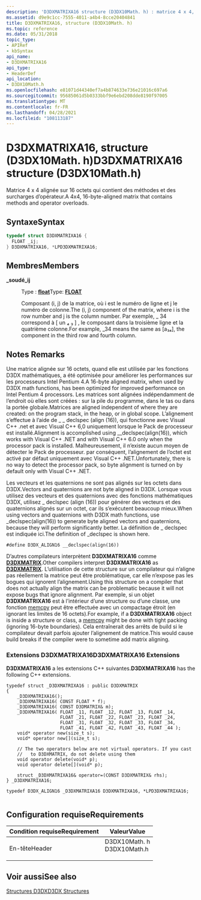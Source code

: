 ```yaml
---
description: 'D3DXMATRIXA16 structure (D3DX10Math. h) : matrice 4 x 4, alignée sur 16 octets, qui contient des méthodes et des surcharges d’opérateur.'
ms.assetid: d9e9c1cc-7555-4011-a4b4-8cce20404841
title: D3DXMATRIXA16, structure (D3DX10Math. h)
ms.topic: reference
ms.date: 05/31/2018
topic_type:
- APIRef
- kbSyntax
api_name:
- D3DXMATRIXA16
api_type:
- HeaderDef
api_location:
- D3DX10Math.h
ms.openlocfilehash: e81071d44340ef7a4b874633e736e21016c697a6
ms.sourcegitcommit: 95685061d5b0333bbf9e6ebd208dde8190f97005
ms.translationtype: MT
ms.contentlocale: fr-FR
ms.lasthandoff: 04/28/2021
ms.locfileid: "108113187"
---
```

# <a name="d3dxmatrixa16-structure-d3dx10mathh"></a><span data-ttu-id="46bb8-103">D3DXMATRIXA16, structure (D3DX10Math. h)</span><span class="sxs-lookup"><span data-stu-id="46bb8-103">D3DXMATRIXA16 structure (D3DX10Math.h)</span></span>

<span data-ttu-id="46bb8-104">Matrice 4 x 4 alignée sur 16 octets qui contient des méthodes et des surcharges d’opérateur.</span><span class="sxs-lookup"><span data-stu-id="46bb8-104">A 4x4, 16-byte-aligned matrix that contains methods and operator overloads.</span></span>

## <a name="syntax"></a><span data-ttu-id="46bb8-105">Syntaxe</span><span class="sxs-lookup"><span data-stu-id="46bb8-105">Syntax</span></span>


```C++
typedef struct D3DXMATRIXA16 {
  FLOAT _ij;
} D3DXMATRIXA16, *LPD3DXMATRIXA16;
```



## <a name="members"></a><span data-ttu-id="46bb8-106">Membres</span><span class="sxs-lookup"><span data-stu-id="46bb8-106">Members</span></span>

<dl> <dt>

<span data-ttu-id="46bb8-107">**\_soudé**</span><span class="sxs-lookup"><span data-stu-id="46bb8-107">**\_ij**</span></span>
</dt> <dd>

<span data-ttu-id="46bb8-108">Type : **[ **float**](../winprog/windows-data-types.md)**</span><span class="sxs-lookup"><span data-stu-id="46bb8-108">Type: **[**FLOAT**](../winprog/windows-data-types.md)**</span></span>

</dd> <dd>

<span data-ttu-id="46bb8-109">Composant (i, j) de la matrice, où i est le numéro de ligne et j le numéro de colonne.</span><span class="sxs-lookup"><span data-stu-id="46bb8-109">The (i, j) component of the matrix, where i is the row number and j is the column number.</span></span> <span data-ttu-id="46bb8-110">Par exemple, \_ 34 correspond à \[ un ₄ ₃ \] , le composant dans la troisième ligne et la quatrième colonne.</span><span class="sxs-lookup"><span data-stu-id="46bb8-110">For example, \_34 means the same as \[a₃₄\], the component in the third row and fourth column.</span></span>

</dd> </dl>

## <a name="remarks"></a><span data-ttu-id="46bb8-111">Notes </span><span class="sxs-lookup"><span data-stu-id="46bb8-111">Remarks</span></span>

<span data-ttu-id="46bb8-112">Une matrice alignée sur 16 octets, quand elle est utilisée par les fonctions D3DX mathématiques, a été optimisée pour améliorer les performances sur les processeurs Intel Pentium 4.</span><span class="sxs-lookup"><span data-stu-id="46bb8-112">A 16-byte aligned matrix, when used by D3DX math functions, has been optimized for improved performance on Intel Pentium 4 processors.</span></span> <span data-ttu-id="46bb8-113">Les matrices sont alignées indépendamment de l’endroit où elles sont créées : sur la pile du programme, dans le tas ou dans la portée globale.</span><span class="sxs-lookup"><span data-stu-id="46bb8-113">Matrices are aligned independent of where they are created: on the program stack, in the heap, or in global scope.</span></span> <span data-ttu-id="46bb8-114">L’alignement s’effectue à l’aide de \_ \_ declspec (align (16)), qui fonctionne avec Visual C++ .net et avec Visual C++ 6,0 uniquement lorsque le Pack de processeur est installé.</span><span class="sxs-lookup"><span data-stu-id="46bb8-114">Alignment is accomplished using \_\_declspec(align(16)), which works with Visual C++ .NET and with Visual C++ 6.0 only when the processor pack is installed.</span></span> <span data-ttu-id="46bb8-115">Malheureusement, il n’existe aucun moyen de détecter le Pack de processeur. par conséquent, l’alignement de l’octet est activé par défaut uniquement avec Visual C++ .NET.</span><span class="sxs-lookup"><span data-stu-id="46bb8-115">Unfortunately, there is no way to detect the processor pack, so byte alignment is turned on by default only with Visual C++ .NET.</span></span>

<span data-ttu-id="46bb8-116">Les vecteurs et les quaternions ne sont pas alignés sur les octets dans D3DX.</span><span class="sxs-lookup"><span data-stu-id="46bb8-116">Vectors and quaternions are not byte aligned in D3DX.</span></span> <span data-ttu-id="46bb8-117">Lorsque vous utilisez des vecteurs et des quaternions avec des fonctions mathématiques D3DX, utilisez \_ declspec (align (16)) pour générer des vecteurs et des quaternions alignés sur un octet, car ils s’exécutent beaucoup mieux.</span><span class="sxs-lookup"><span data-stu-id="46bb8-117">When using vectors and quaternions with D3DX math functions, use \_declspec(align(16)) to generate byte aligned vectors and quaternions, because they will perform significantly better.</span></span> <span data-ttu-id="46bb8-118">La définition de \_ declspec est indiquée ici.</span><span class="sxs-lookup"><span data-stu-id="46bb8-118">The definition of \_declspec is shown here.</span></span>


```
#define D3DX_ALIGN16 __declspec(align(16))
```



<span data-ttu-id="46bb8-119">D’autres compilateurs interprètent **D3DXMATRIXA16** comme [**D3DXMATRIX**](d3d10-d3dxmatrix.md).</span><span class="sxs-lookup"><span data-stu-id="46bb8-119">Other compilers interpret **D3DXMATRIXA16** as [**D3DXMATRIX**](d3d10-d3dxmatrix.md).</span></span> <span data-ttu-id="46bb8-120">L’utilisation de cette structure sur un compilateur qui n’aligne pas réellement la matrice peut être problématique, car elle n’expose pas les bogues qui ignorent l’alignement.</span><span class="sxs-lookup"><span data-stu-id="46bb8-120">Using this structure on a compiler that does not actually align the matrix can be problematic because it will not expose bugs that ignore alignment.</span></span> <span data-ttu-id="46bb8-121">Par exemple, si un objet **D3DXMATRIXA16** est à l’intérieur d’une structure ou d’une classe, une fonction [memcpy](https://msdn2.microsoft.com/library/dswaw1wk(vs.71).aspx) peut être effectuée avec un compactage étroit (en ignorant les limites de 16 octets).</span><span class="sxs-lookup"><span data-stu-id="46bb8-121">For example, if a **D3DXMATRIXA16** object is inside a structure or class, a [memcpy](https://msdn2.microsoft.com/library/dswaw1wk(vs.71).aspx) might be done with tight packing (ignoring 16-byte boundaries).</span></span> <span data-ttu-id="46bb8-122">Cela entraînerait des arrêts de build si le compilateur devait parfois ajouter l’alignement de matrice.</span><span class="sxs-lookup"><span data-stu-id="46bb8-122">This would cause build breaks if the compiler were to sometime add matrix aligning.</span></span>

### <a name="d3dxmatrixa16-extensions"></a><span data-ttu-id="46bb8-123">Extensions D3DXMATRIXA16</span><span class="sxs-lookup"><span data-stu-id="46bb8-123">D3DXMATRIXA16 Extensions</span></span>

<span data-ttu-id="46bb8-124">**D3DXMATRIXA16** a les extensions C++ suivantes.</span><span class="sxs-lookup"><span data-stu-id="46bb8-124">**D3DXMATRIXA16** has the following C++ extensions.</span></span>


```
typedef struct _D3DXMATRIXA16 : public D3DXMATRIX
{
    _D3DXMATRIXA16();
    _D3DXMATRIXA16( CONST FLOAT * f);
    _D3DXMATRIXA16( CONST D3DMATRIX& m);
    _D3DXMATRIXA16( FLOAT _11, FLOAT _12, FLOAT _13, FLOAT _14,
                    FLOAT _21, FLOAT _22, FLOAT _23, FLOAT _24,
                    FLOAT _31, FLOAT _32, FLOAT _33, FLOAT _34,
                    FLOAT _41, FLOAT _42, FLOAT _43, FLOAT _44 );
    void* operator new(size_t s);
    void* operator new[](size_t s);

    // The two operators below are not virtual operators. If you cast
    //   to D3DXMATRIX, do not delete using them
    void operator delete(void* p);
    void operator delete[](void* p);

    struct _D3DXMATRIXA16& operator=(CONST D3DXMATRIX& rhs);
} _D3DXMATRIXA16;

typedef D3DX_ALIGN16 _D3DXMATRIXA16 D3DXMATRIXA16, *LPD3DXMATRIXA16;
        
```



## <a name="requirements"></a><span data-ttu-id="46bb8-125">Configuration requise</span><span class="sxs-lookup"><span data-stu-id="46bb8-125">Requirements</span></span>



| <span data-ttu-id="46bb8-126">Condition requise</span><span class="sxs-lookup"><span data-stu-id="46bb8-126">Requirement</span></span> | <span data-ttu-id="46bb8-127">Valeur</span><span class="sxs-lookup"><span data-stu-id="46bb8-127">Value</span></span> |
|-------------------|-----------------------------------------------------------------------------------------|
| <span data-ttu-id="46bb8-128">En-tête</span><span class="sxs-lookup"><span data-stu-id="46bb8-128">Header</span></span><br/> | <dl> <span data-ttu-id="46bb8-129"><dt>D3DX10Math. h</dt></span><span class="sxs-lookup"><span data-stu-id="46bb8-129"><dt>D3DX10Math.h</dt></span></span> </dl> |



## <a name="see-also"></a><span data-ttu-id="46bb8-130">Voir aussi</span><span class="sxs-lookup"><span data-stu-id="46bb8-130">See also</span></span>

<dl> <dt>

[<span data-ttu-id="46bb8-131">Structures D3DX</span><span class="sxs-lookup"><span data-stu-id="46bb8-131">D3DX Structures</span></span>](d3d10-graphics-reference-d3dx10-structures.md)
</dt> </dl>

 

 
